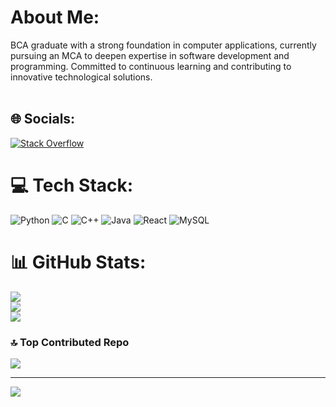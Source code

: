 # About Me:
BCA graduate with a strong foundation in computer applications, currently pursuing an MCA to deepen expertise in software development and programming. Committed to continuous learning and contributing to innovative technological solutions.<br><br>


## 🌐 Socials:
[![Stack Overflow](https://img.shields.io/badge/-Stackoverflow-FE7A16?logo=stack-overflow&logoColor=white)](https://stackoverflow.com/users/user:28392499) 

# 💻 Tech Stack:
![Python](https://img.shields.io/badge/python-3670A0?style=for-the-badge&logo=python&logoColor=ffdd54) ![C](https://img.shields.io/badge/c-%2300599C.svg?style=for-the-badge&logo=c&logoColor=white) ![C++](https://img.shields.io/badge/c++-%2300599C.svg?style=for-the-badge&logo=c%2B%2B&logoColor=white) ![Java](https://img.shields.io/badge/java-%23ED8B00.svg?style=for-the-badge&logo=openjdk&logoColor=white) ![React](https://img.shields.io/badge/react-%2320232a.svg?style=for-the-badge&logo=react&logoColor=%2361DAFB) ![MySQL](https://img.shields.io/badge/mysql-4479A1.svg?style=for-the-badge&logo=mysql&logoColor=white)
# 📊 GitHub Stats:
![](https://github-readme-stats.vercel.app/api?username=s-sumesh&theme=gotham&hide_border=false&include_all_commits=true&count_private=false)<br/>
![](https://github-readme-streak-stats.herokuapp.com/?user=s-sumesh&theme=gotham&hide_border=false)<br/>
![](https://github-readme-stats.vercel.app/api/top-langs/?username=s-sumesh&theme=gotham&hide_border=false&include_all_commits=true&count_private=false&layout=compact)

### 🔝 Top Contributed Repo
![](https://github-contributor-stats.vercel.app/api?username=s-sumesh&limit=5&theme=dark&combine_all_yearly_contributions=true)

---
[![](https://visitcount.itsvg.in/api?id=s-sumesh&icon=2&color=12)](https://visitcount.itsvg.in)

<!-- Proudly created with GPRM ( https://gprm.itsvg.in ) -->
